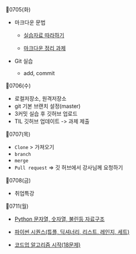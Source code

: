 🍒0705(화)

- 마크다운 문법

  - [실습자료 따라하기](https://github.com/leejongeun2/TIL/blob/master/%EB%A7%88%ED%81%AC%EB%8B%A4%EC%9A%B4/markdown_practice_%EC%8B%A4%EC%8A%B5%EA%B3%BC%EC%A0%9C.md)

  - [마크다운 정리 과제](https://github.com/leejongeun2/TIL/blob/master/%EB%A7%88%ED%81%AC%EB%8B%A4%EC%9A%B4/%EB%A7%88%ED%81%AC%EB%8B%A4%EC%9A%B4%20%EC%A0%95%EB%A6%AC%20%EA%B3%BC%EC%A0%9C%20.md)

    

- Git 실습

  - add, commit 

🍒0706(수)

* 로컬저장소, 원격저장소
* git 기본 브랜치 설정(master)
* 3커밋 실습 후 깃허브 업로드
* TIL 깃허브 업데이트 -> 과제 제출

🍒0707(목)

* `Clone` > 가져오기
* `branch`
* `merge`
* `Pull request` => 깃 허브에서 강사님께 요청하기

🍒0708(금)

* 취업특강

🍒0711(월)

* [Python 문자열, 숫자열, 불린등 자료구조](https://github.com/leejongeun2/TIL/blob/master/0711_python_1.md)

* [파이썬 시퀀스(튜플, 딕셔너리, 리스트, 레인지, 세트)](https://github.com/leejongeun2/TIL/blob/master/0711_python_1.md)

* [코드업 알고리즘 시작(18문제)](https://github.com/leejongeun2/TIL/tree/master/python)

  

  

  





